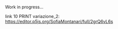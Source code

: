 Work in progress...


link 10 PRINT variazione_2: https://editor.p5js.org/SofiaMontanari/full/2grQ6vL6s
